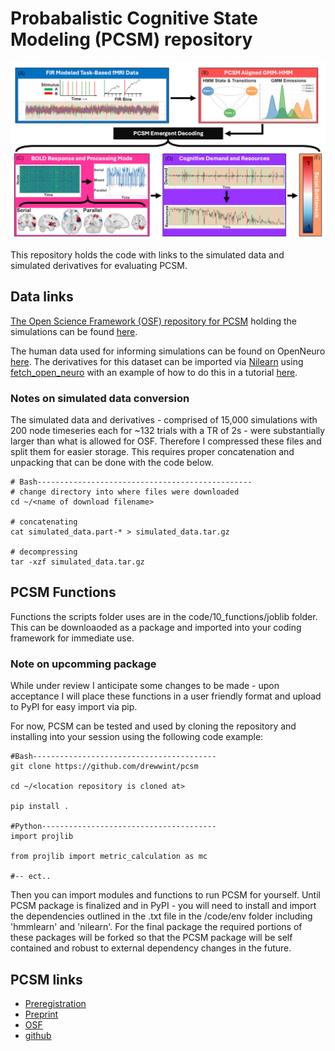 # Probabalistic Cognitive State Modeling (PCSM) repository

![Image of PCSM Pipeline](https://github.com/drewwint/pcsm/blob/main/PCSM_figure.png)



This repository holds the code with links to the  simulated data and simulated derivatives for evaluating PCSM.

## Data links
[The Open Science Framework (OSF) repository for PCSM](https://osf.io/bp3gn) holding the simulations can be found [here](https://osf.io/bp3gn/files). 

The human data used for informing simulations can be found on OpenNeuro [here](https://openneuro.org/datasets/ds000030/versions/00001). The derivatives for this dataset can be imported via [Nilearn](https://nilearn.github.io/stable/index.html) using [fetch_open_neuro](https://nilearn.github.io/dev/modules/generated/nilearn.datasets.fetch_ds000030_urls.html) with an example of how to do this in a tutorial [here](https://nilearn.github.io/dev/auto_examples/04_glm_first_level/plot_bids_features.html#sphx-glr-auto-examples-04-glm-first-level-plot-bids-features-py).

### Notes on simulated data conversion
The simulated data and derivatives - comprised of 15,000 simulations with 200 node timeseries each for ~132 trials with a TR of 2s - were substantially larger than what is allowed for OSF. Therefore I compressed these files and split them for easier storage. This requires proper concatenation and unpacking that can be done with the code below.

```
# Bash------------------------------------------------
# change directory into where files were downloaded
cd ~/<name of download filename>

# concatenating
cat simulated_data.part-* > simulated_data.tar.gz

# decompressing 
tar -xzf simulated_data.tar.gz
```

## PCSM Functions
Functions the scripts folder uses are in the code/10_functions/joblib folder. This can be downloaoded as a package and imported into your coding framework for immediate use. 

### Note on upcomming package
While under review I anticipate some changes to be made - upon acceptance I will place these functions in a user friendly format and upload to PyPI for easy import via pip.

For now, PCSM can be tested and used by cloning the repository and installing into your session using the following code example:

```
#Bash-----------------------------------------
git clone https://github.com/drewwint/pcsm

cd ~/<location repository is cloned at>

pip install .

#Python---------------------------------------
import projlib

from projlib import metric_calculation as mc

#-- ect.. 
``` 

Then you can import modules and functions to run PCSM for yourself. Until PCSM package is finalized and  in PyPI - you will  need to install and import the dependencies outlined in the .txt file  in the /code/env folder including 'hmmlearn' and 'nilearn'. For the final package the required portions of these packages will be forked so that the PCSM package will be self contained and robust to external dependency changes in the future. 


## PCSM links
- [Preregistration](https://doi.org/10.17605/OSF.IO/DFJSB)
- [Preprint](www.drewEwinters.com)
- [OSF](https://osf.io/bp3gn)
- [github](https://github.com/drewwint/pcsm)
 
